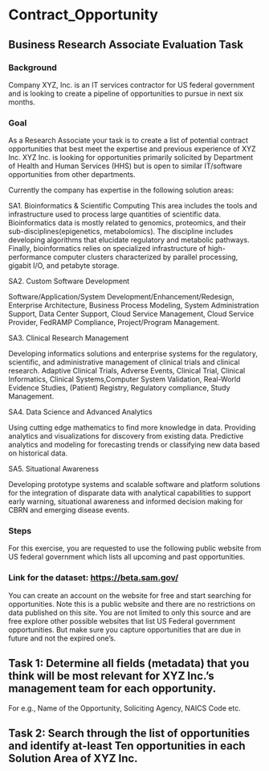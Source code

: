 # Contract_Opportunity

## Business Research Associate Evaluation Task

### Background

Company XYZ, Inc. is an IT services contractor for US federal government and is looking to create a pipeline of opportunities to pursue in next six months.

### Goal

As a Research Associate your task is to create a list of potential contract opportunities that best meet the expertise and previous experience of XYZ Inc. XYZ Inc. is looking for opportunities primarily solicited by Department of Health and Human Services (HHS) but is open to similar IT/software opportunities from other departments.

Currently the company has expertise in the following solution areas:

SA1. Bioinformatics & Scientific Computing
This area includes the tools and infrastructure used to process large quantities of scientific data. Bioinformatics data is mostly related to genomics, proteomics, and their sub-disciplines(epigenetics, metabolomics). The discipline includes developing algorithms that elucidate regulatory and metabolic pathways. Finally, bioinformatics relies on specialized infrastructure of high-performance computer clusters characterized by parallel processing, gigabit I/O, and petabyte storage.

SA2. Custom Software Development

Software/Application/System Development/Enhancement/Redesign, Enterprise Architecture, Business Process Modeling, System Administration Support, Data Center Support, Cloud Service Management, Cloud Service Provider, FedRAMP Compliance, Project/Program Management.

SA3. Clinical Research Management

Developing informatics solutions and enterprise systems for the regulatory, scientific, and administrative management of clinical trials and clinical research.
Adaptive Clinical Trials, Adverse Events, Clinical Trial, Clinical Informatics, Clinical Systems,Computer System Validation, Real-World Evidence Studies, (Patient) Registry, Regulatory compliance, Study Management.

SA4. Data Science and Advanced Analytics

Using cutting edge mathematics to find more knowledge in data. Providing analytics and visualizations for discovery from existing data. Predictive analytics and modeling for forecasting trends or classifying new data based on historical data.

SA5. Situational Awareness

Developing prototype systems and scalable software and platform solutions for the integration of disparate data with analytical capabilities to support early warning, situational awareness and informed decision making for CBRN and emerging disease events.

### Steps

For this exercise, you are requested to use the following public website from US federal government which lists all upcoming and past opportunities.

### Link for the dataset: https://beta.sam.gov/

You can create an account on the website for free and start searching for opportunities. Note this is a public website and there are no restrictions on data
published on this site. You are not limited to only this source and are free explore other possible websites that list US Federal government opportunities. But make sure you capture opportunities that are due in future and not the expired one’s.


## Task 1: Determine all fields (metadata) that you think will be most relevant for XYZ Inc.’s management team for each opportunity.

For e.g., Name of the Opportunity, Soliciting Agency, NAICS Code etc.
## Task 2: Search through the list of opportunities and identify at-least Ten opportunities in each Solution Area of XYZ Inc.
